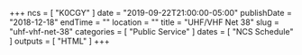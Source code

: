 +++
ncs = [ "K0CGY" ]
date = "2019-09-22T21:00:00-05:00"
publishDate = "2018-12-18"
endTime = ""
location = ""
title = "UHF/VHF Net 38"
slug = "uhf-vhf-net-38"
categories = [ "Public Service" ]
dates = [ "NCS Schedule" ]
outputs = [ "HTML" ]
+++

